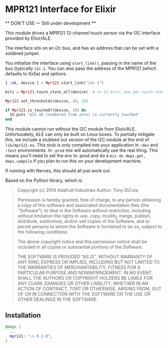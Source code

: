 # MPR121 Interface for Elixir

  ** DON'T USE — Still under development **

  This module drives a MPR121 12-channel touch sensor via the I2C
  interface provided by Elixir/ALE.

  The interface sits on an i2c bus, and has an address that can be 
  set with a soldered jumper.

  You initialize the interface using `start_link()`, passing in the
  name of the bus (typically `i2c-1`. You can also pass the address of
  the MPR121 (which defaults to 0x5a) and options.

  ~~~ elixir
  { :ok, device } = Mpr121.start_link("i2c-1")
  
  bits = Mpr121.touch_state_all(device)  # => 12 bits, one per touch channel
  
  Mpr121.set_thresholds(device, 10, 15)
  
  if Mpr121.is_touched?(device, 10) do
    IO.puts "pin 10 (numbered from zero) is currently touched"
  end
  ~~~


  This module cannot run without the I2C module from Elixir/ALE.
  Unfortunately, ALE can only be built on Linux boxes. To partially
  mitigate this, we include a stubbed out version of the I2C module at
  the end of `lib/mpr121.ex`. This stub is only compiled into your
  application in `:dev` and `:test` environments. In `:prod` mix will
  automatically use the real thing. This means you'll need to set the
  env to :prod and do a `mix do deps.get, deps.compile` if you plan to
  run this on your development machine.

  If running with Nerves, this should all just work out.


  
  Based on the Python library, which is:
  
  >  Copyright (c) 2014 Adafruit Industries
  >  Author: Tony DiCola
  >  
  >  Permission is hereby granted, free of charge, to any person obtaining a copy
  >  of this software and associated documentation files (the "Software"), to deal
  >  in the Software without restriction, including without limitation the rights
  >  to use, copy, modify, merge, publish, distribute, sublicense, and/or sell
  >  copies of the Software, and to permit persons to whom the Software is
  >  furnished to do so, subject to the following conditions:
  >  
  >  The above copyright notice and this permission notice shall be included in
  >  all copies or substantial portions of the Software.
  >  
  >  THE SOFTWARE IS PROVIDED "AS IS", WITHOUT WARRANTY OF ANY KIND, EXPRESS OR
  >  IMPLIED, INCLUDING BUT NOT LIMITED TO THE WARRANTIES OF MERCHANTABILITY,
  >  FITNESS FOR A PARTICULAR PURPOSE AND NONINFRINGEMENT. IN NO EVENT SHALL THE
  >  AUTHORS OR COPYRIGHT HOLDERS BE LIABLE FOR ANY CLAIM, DAMAGES OR OTHER
  >  LIABILITY, WHETHER IN AN ACTION OF CONTRACT, TORT OR OTHERWISE, ARISING FROM,
  >  OUT OF OR IN CONNECTION WITH THE SOFTWARE OR THE USE OR OTHER DEALINGS IN
  >  THE SOFTWARE.

## Installation

```elixir
@deps [
  ...
  mpr121: "~> 0.1.0",
]
```



